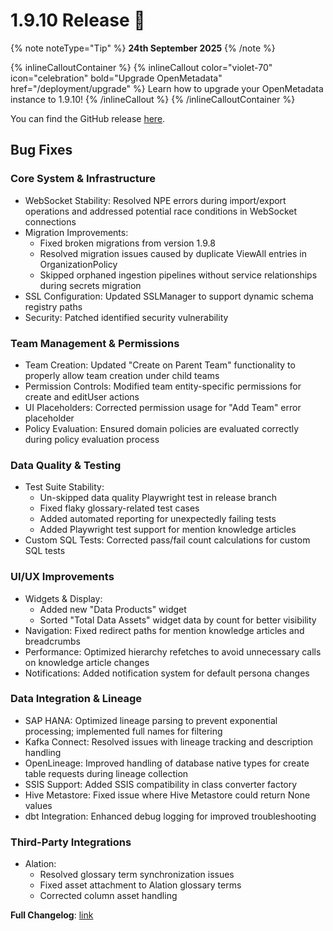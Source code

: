 # 1.9.10 Release 🎉

{% note noteType="Tip" %}
**24th September 2025**
{% /note %}

{% inlineCalloutContainer %}
{% inlineCallout
color="violet-70"
icon="celebration"
bold="Upgrade OpenMetadata"
href="/deployment/upgrade" %}
Learn how to upgrade your OpenMetadata instance to 1.9.10!
{% /inlineCallout %}
{% /inlineCalloutContainer %}

You can find the GitHub release [here](https://github.com/open-metadata/OpenMetadata/releases/tag/1.9.10-release).

## Bug Fixes

### Core System & Infrastructure

- WebSocket Stability: Resolved NPE errors during import/export operations and addressed potential race conditions in WebSocket connections
- Migration Improvements:
    - Fixed broken migrations from version 1.9.8
    - Resolved migration issues caused by duplicate ViewAll entries in OrganizationPolicy
    - Skipped orphaned ingestion pipelines without service relationships during secrets migration
- SSL Configuration: Updated SSLManager to support dynamic schema registry paths
- Security: Patched identified security vulnerability

### Team Management & Permissions

- Team Creation: Updated "Create on Parent Team" functionality to properly allow team creation under child teams
- Permission Controls: Modified team entity-specific permissions for create and editUser actions
- UI Placeholders: Corrected permission usage for "Add Team" error placeholder
- Policy Evaluation: Ensured domain policies are evaluated correctly during policy evaluation process

### Data Quality & Testing

- Test Suite Stability:
    - Un-skipped data quality Playwright test in release branch
    - Fixed flaky glossary-related test cases
    - Added automated reporting for unexpectedly failing tests
    - Added Playwright test support for mention knowledge articles
- Custom SQL Tests: Corrected pass/fail count calculations for custom SQL tests

### UI/UX Improvements

- Widgets & Display:
    - Added new "Data Products" widget
    - Sorted "Total Data Assets" widget data by count for better visibility
- Navigation: Fixed redirect paths for mention knowledge articles and breadcrumbs
- Performance: Optimized hierarchy refetches to avoid unnecessary calls on knowledge article changes
- Notifications: Added notification system for default persona changes

### Data Integration & Lineage

- SAP HANA: Optimized lineage parsing to prevent exponential processing; implemented full names for filtering
- Kafka Connect: Resolved issues with lineage tracking and description handling
- OpenLineage: Improved handling of database native types for create table requests during lineage collection
- SSIS Support: Added SSIS compatibility in class converter factory
- Hive Metastore: Fixed issue where Hive Metastore could return None values
- dbt Integration: Enhanced debug logging for improved troubleshooting

### Third-Party Integrations

- Alation:
    - Resolved glossary term synchronization issues
    - Fixed asset attachment to Alation glossary terms
    - Corrected column asset handling

**Full Changelog**: [link](https://github.com/open-metadata/OpenMetadata/compare/1.9.9-release...1.9.10-release)
